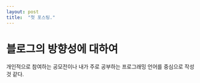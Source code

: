 ```yaml
---
layout: post
title:  "첫 포스팅."
---
```


# 블로그의 방향성에 대하여

개인적으로 참여하는 공모전이나 내가 주로 공부하는 프로그래밍 언어를 중심으로 작성것 같다.
